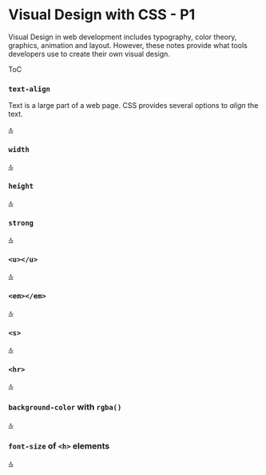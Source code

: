 # Visual Design with CSS - P1

Visual Design in web development includes typography, color theory, graphics, animation and layout.
However, these notes provide what tools developers use to create their own visual design.

ToC

### `text-align`

Text is a large part of a web page. CSS provides several options to _align_ the text.

  
[🔝](#toc)  
  

### `width`
  
[🔝](#toc)  
  
### `height`
  
[🔝](#toc)  
  
### `strong`
  
[🔝](#toc)  
  
### `<u></u>`
  
[🔝](#toc)  
  
### `<em></em>`  
  
[🔝](#toc)  
  
### `<s>`

  
[🔝](#toc)  
  
### `<hr>`

  
[🔝](#toc)  
  
### `background-color` with `rgba()`

  
[🔝](#toc)  
  
### `font-size` of `<h>` elements

  
[🔝](#toc)  
  
